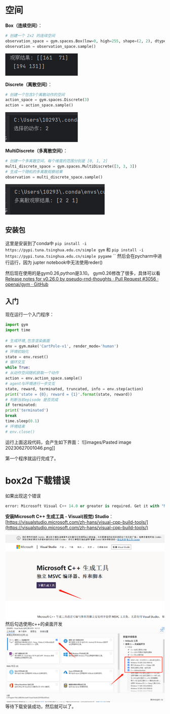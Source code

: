 # 空间
**Box（连续空间）**： 
```python
# 创建一个 2x2 的连续空间
observation_space = gym.spaces.Box(low=0, high=255, shape=(2, 2), dtype=np.uint8)
observation = observation_space.sample()
```
![](images/Pasted%20image%2020240425205145.png)

**Discrete（离散空间）**：
```python
# 创建一个包含3个离散动作的空间  
action_space = gym.spaces.Discrete(3)   
action = action_space.sample()
```
![](images/Pasted%20image%2020240425205237.png)

**MultiDiscrete（多离散空间）**：
```python
# 创建一个多离散空间，每个维度的范围分别是 [0, 1, 2]
multi_discrete_space = gym.spaces.MultiDiscrete([3, 3, 3])  
# 生成一个随机的多离散观察结果  
observation = multi_discrete_space.sample()
```
![](images/Pasted%20image%2020240425205340.png)


## 安装包 
这里是安装到了conda中
`pip install -i https://pypi.tuna.tsinghua.edu.cn/simple gym`
和
`pip install -i https://pypi.tuna.tsinghua.edu.cn/simple pygame`
``
然后会在pycharm中进行运行，因为 jupter notebook中无法使用reder()

然后现在使用的是gym0.26,python是3.10。
gym0.26修改了很多，具体可以看 [Release notes for v0.26.0 by pseudo-rnd-thoughts · Pull Request #3056 · openai/gym · GitHub](https://github.com/openai/gym/pull/3056)


## 入门
现在运行一个入门程序：

```python
import gym  
import time  
  
# 生成环境,包含渲染画面
env = gym.make('CartPole-v1', render_mode='human')  
# 环境初始化  
state = env.reset()  
# 循环交互  
while True:  
# 从动作空间随机获取一个动作  
action = env.action_space.sample()  
# agent与环境进行一步交互  
state, reward, terminated, truncated, info = env.step(action)  
print('state = {0}; reward = {1}'.format(state, reward))  
# 判断当前episode 是否完成  
if terminated:  
print('terminated')  
break  
time.sleep(0.1)  
# 环境结束  
# env.close()

```
运行上面这段代码，会产生如下界面：
![[images/Pasted image 20230627001046.png]]

第一个程序就运行完成了。


# box2d 下载错误
如果出现这个错误

```python
error: Microsoft Visual C++ 14.0 or greater is required. Get it with "Microsoft C++ Build Tools": https://visualstudio.microsoft.com/visual-cpp-build-tools/
```

**安装Microsoft C++ 生成工具 - Visual(视觉) Studio**：[https://visualstudio.microsoft.com/zh-hans/visual-cpp-build-tools/](https://visualstudio.microsoft.com/zh-hans/visual-cpp-build-tools/)

![](images/Pasted%20image%2020230821152151.png)
然后勾选使用c++的桌面开发
![](images/Pasted%20image%2020230821152205.png)
等待下载安装成功，然后就可以了。




